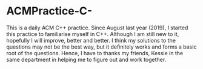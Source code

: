 # ACMPractice-C-
This is a daily ACM C++ practice. 
Since August last year (2019), I started this practice to familiarise myself in C++. 
Although I am still new to it, hopefully I will improve, better and better. 
I think my solutions to the questions may not be the best way, but it definitely works and forms a basic root of the questions. 
Hence, I have to thanks my friends, Kessie in the same department in helping me to figure out and work together.
